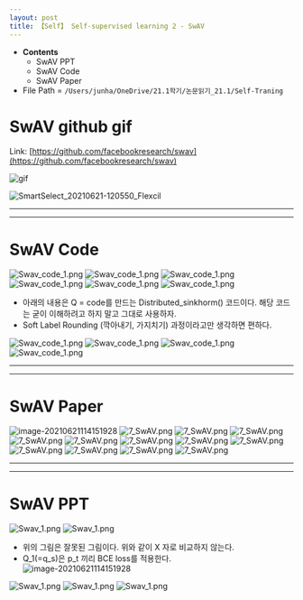 ```yaml
---
layout: post
title: 【Self】 Self-supervised learning 2 - SwAV
---
```


- **Contents**
  - SwAV PPT
  - SwAV Code
  - SwAV Paper
- File Path = `/Users/junha/OneDrive/21.1학기/논문읽기_21.1/Self-Traning` 



# SwAV github gif

Link: [https://github.com/facebookresearch/swav](https://github.com/facebookresearch/swav)

![gif](https://camo.githubusercontent.com/422d479e294553eceac31e1defa3ae5084d45cbaa035e5f1f8e9e5eec4bbc87e/68747470733a2f2f646c2e666261697075626c696366696c65732e636f6d2f64656570636c75737465722f616e696d617465642e676966)

![SmartSelect_20210621-120550_Flexcil](https://user-images.githubusercontent.com/46951365/122701836-0fa8b800-d289-11eb-9759-645c991c4307.jpg)





---

---

# SwAV Code

![Swav_code_1.png](https://github.com/junha1125/Imgaes_For_GitBlog/blob/master/2021-6/Swav_code.png/Swav_code_1.png?raw=true)
![Swav_code_1.png](https://github.com/junha1125/Imgaes_For_GitBlog/blob/master/2021-6/Swav_code.png/Swav_code_2.png?raw=true)
![Swav_code_1.png](https://github.com/junha1125/Imgaes_For_GitBlog/blob/master/2021-6/Swav_code.png/Swav_code_3.png?raw=true)
![Swav_code_1.png](https://github.com/junha1125/Imgaes_For_GitBlog/blob/master/2021-6/Swav_code.png/Swav_code_4.png?raw=true)
![Swav_code_1.png](https://github.com/junha1125/Imgaes_For_GitBlog/blob/master/2021-6/Swav_code.png/Swav_code_5.png?raw=true)
![Swav_code_1.png](https://github.com/junha1125/Imgaes_For_GitBlog/blob/master/2021-6/Swav_code.png/Swav_code_6.png?raw=true)

- 아래의 내용은 Q = code를 만드는 Distributed_sinkhorm() 코드이다. 해당 코드는 굳이 이해하려고 하지 말고 그대로 사용하자. 
- Soft Label Rounding (깍아내기, 가지치기) 과정이라고만 생각하면 편하다.

![Swav_code_1.png](https://github.com/junha1125/Imgaes_For_GitBlog/blob/master/2021-6/Swav_code.png/Swav_code_7.png?raw=true)
![Swav_code_1.png](https://github.com/junha1125/Imgaes_For_GitBlog/blob/master/2021-6/Swav_code.png/Swav_code_8.png?raw=true)
![Swav_code_1.png](https://github.com/junha1125/Imgaes_For_GitBlog/blob/master/2021-6/Swav_code.png/Swav_code_9.png?raw=true)
![Swav_code_1.png](https://github.com/junha1125/Imgaes_For_GitBlog/blob/master/2021-6/Swav_code.png/Swav_code_10.png?raw=true)







---

---

# SwAV Paper

![image-20210621114151928](https://user-images.githubusercontent.com/46951365/122700170-ba1edc00-d285-11eb-815b-8a1915a7db17.png)
![7_SwAV.png](https://github.com/junha1125/Imgaes_For_GitBlog/blob/master/2021-6/7_SwAV_papers/SwAV_0.png?raw=true)
![7_SwAV.png](https://github.com/junha1125/Imgaes_For_GitBlog/blob/master/2021-6/7_SwAV_papers/SwAV_1.png?raw=true)
![7_SwAV.png](https://github.com/junha1125/Imgaes_For_GitBlog/blob/master/2021-6/7_SwAV_papers/SwAV_2.png?raw=true)
![7_SwAV.png](https://github.com/junha1125/Imgaes_For_GitBlog/blob/master/2021-6/7_SwAV_papers/SwAV_3.png?raw=true)
![7_SwAV.png](https://github.com/junha1125/Imgaes_For_GitBlog/blob/master/2021-6/7_SwAV_papers/SwAV_4.png?raw=true)
![7_SwAV.png](https://github.com/junha1125/Imgaes_For_GitBlog/blob/master/2021-6/7_SwAV_papers/SwAV_5.png?raw=true)
![7_SwAV.png](https://github.com/junha1125/Imgaes_For_GitBlog/blob/master/2021-6/7_SwAV_papers/SwAV_6.png?raw=true)
![7_SwAV.png](https://github.com/junha1125/Imgaes_For_GitBlog/blob/master/2021-6/7_SwAV_papers/SwAV_7.png?raw=true)
![7_SwAV.png](https://github.com/junha1125/Imgaes_For_GitBlog/blob/master/2021-6/7_SwAV_papers/SwAV_8.png?raw=true)
![7_SwAV.png](https://github.com/junha1125/Imgaes_For_GitBlog/blob/master/2021-6/7_SwAV_papers/SwAV_9.png?raw=true)
![7_SwAV.png](https://github.com/junha1125/Imgaes_For_GitBlog/blob/master/2021-6/7_SwAV_papers/SwAV_10.png?raw=true)
![7_SwAV.png](https://github.com/junha1125/Imgaes_For_GitBlog/blob/master/2021-6/7_SwAV_papers/SwAV_11png?raw=true)



---

---


# SwAV PPT

![Swav_1.png](https://github.com/junha1125/Imgaes_For_GitBlog/blob/master/2021-6/Swav.png/Swav_1.png?raw=true)
![Swav_1.png](https://github.com/junha1125/Imgaes_For_GitBlog/blob/master/2021-6/Swav.png/Swav_2.png?raw=true)

- 위의 그림은 잘못된 그림이다. 위와 같이 X 자로 비교하지 않는다. 
- Q_1(=q_s)은 p_t 끼리 BCE loss를 적용한다.       
  ![image-20210621114151928](https://user-images.githubusercontent.com/46951365/122700170-ba1edc00-d285-11eb-815b-8a1915a7db17.png)


![Swav_1.png](https://github.com/junha1125/Imgaes_For_GitBlog/blob/master/2021-6/Swav.png/Swav_3.png?raw=true)
![Swav_1.png](https://github.com/junha1125/Imgaes_For_GitBlog/blob/master/2021-6/Swav.png/Swav_4.png?raw=true)
![Swav_1.png](https://github.com/junha1125/Imgaes_For_GitBlog/blob/master/2021-6/Swav.png/Swav_5.png?raw=true)





